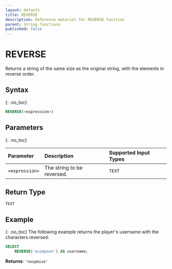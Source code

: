 ```yaml
---
layout: default
title: REVERSE
description: Reference material for REVERSE function
parent: String functions
published: false
---
```


# REVERSE

Returns a string of the same size as the original string, with the elements in reverse order.

## Syntax
{: .no_toc}

```sql
REVERSE(<expression>)
```

## Parameters 
{: .no_toc}

| Parameter  | Description                |Supported Input Types |
| :---------- | :--------------------------|:---------------------|
| `<expression>` | The string to be reversed. | `TEXT` | 

## Return Type
`TEXT`

## Example
{: .no_toc}
The following example returns the player's username with the characters reversed: 

```sql
SELECT
	REVERSE('esimpson') AS username; 
```

**Returns**: `'nospmise'`
